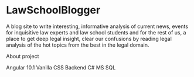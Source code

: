 # LawSchoolBlogger

A blog site to write interesting, informative analysis of current news, events for inquisitive law experts and law school students and for the rest of us, a place to get deep legal insight, clear our confusions by reading legal analysis of the hot topics from the best in the legal domain.

About project

Angular 10.1
Vanilla CSS
Backend C#
MS SQL
